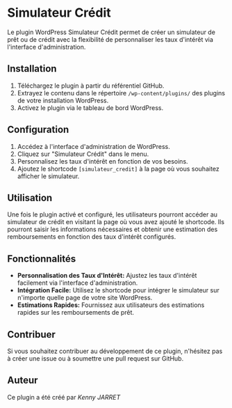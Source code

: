 # Simulateur Crédit

Le plugin WordPress Simulateur Crédit permet de créer un simulateur de prêt ou de crédit avec la flexibilité de personnaliser les taux d'intérêt via l'interface d'administration.

## Installation

1. Téléchargez le plugin à partir du référentiel GitHub.
2. Extrayez le contenu dans le répertoire `/wp-content/plugins/` des plugins de votre installation WordPress.
3. Activez le plugin via le tableau de bord WordPress.

## Configuration

1. Accédez à l'interface d'administration de WordPress.
2. Cliquez sur "Simulateur Crédit" dans le menu.
3. Personnalisez les taux d'intérêt en fonction de vos besoins.
4. Ajoutez le shortcode `[simulateur_credit]` à la page où vous souhaitez afficher le simulateur.

## Utilisation

Une fois le plugin activé et configuré, les utilisateurs pourront accéder au simulateur de crédit en visitant la page où vous avez ajouté le shortcode. 
Ils pourront saisir les informations nécessaires et obtenir une estimation des remboursements en fonction des taux d'intérêt configurés.

## Fonctionnalités

- **Personnalisation des Taux d'Intérêt:** Ajustez les taux d'intérêt facilement via l'interface d'administration.
- **Intégration Facile:** Utilisez le shortcode pour intégrer le simulateur sur n'importe quelle page de votre site WordPress.
- **Estimations Rapides:** Fournissez aux utilisateurs des estimations rapides sur les remboursements de prêt.

## Contribuer

Si vous souhaitez contribuer au développement de ce plugin, n'hésitez pas à créer une issue ou à soumettre une pull request sur GitHub.

## Auteur

Ce plugin a été créé par *Kenny JARRET*
